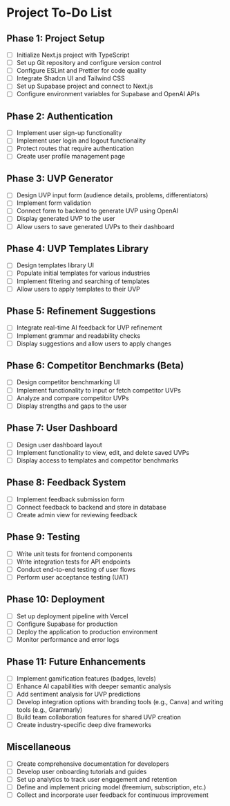 # Project To-Do List

## Phase 1: Project Setup

- [ ] Initialize Next.js project with TypeScript
- [ ] Set up Git repository and configure version control
- [ ] Configure ESLint and Prettier for code quality
- [ ] Integrate Shadcn UI and Tailwind CSS
- [ ] Set up Supabase project and connect to Next.js
- [ ] Configure environment variables for Supabase and OpenAI APIs

## Phase 2: Authentication

- [ ] Implement user sign-up functionality
- [ ] Implement user login and logout functionality
- [ ] Protect routes that require authentication
- [ ] Create user profile management page

## Phase 3: UVP Generator

- [ ] Design UVP input form (audience details, problems, differentiators)
- [ ] Implement form validation
- [ ] Connect form to backend to generate UVP using OpenAI
- [ ] Display generated UVP to the user
- [ ] Allow users to save generated UVPs to their dashboard

## Phase 4: UVP Templates Library

- [ ] Design templates library UI
- [ ] Populate initial templates for various industries
- [ ] Implement filtering and searching of templates
- [ ] Allow users to apply templates to their UVP

## Phase 5: Refinement Suggestions

- [ ] Integrate real-time AI feedback for UVP refinement
- [ ] Implement grammar and readability checks
- [ ] Display suggestions and allow users to apply changes

## Phase 6: Competitor Benchmarks (Beta)

- [ ] Design competitor benchmarking UI
- [ ] Implement functionality to input or fetch competitor UVPs
- [ ] Analyze and compare competitor UVPs
- [ ] Display strengths and gaps to the user

## Phase 7: User Dashboard

- [ ] Design user dashboard layout
- [ ] Implement functionality to view, edit, and delete saved UVPs
- [ ] Display access to templates and competitor benchmarks

## Phase 8: Feedback System

- [ ] Implement feedback submission form
- [ ] Connect feedback to backend and store in database
- [ ] Create admin view for reviewing feedback

## Phase 9: Testing

- [ ] Write unit tests for frontend components
- [ ] Write integration tests for API endpoints
- [ ] Conduct end-to-end testing of user flows
- [ ] Perform user acceptance testing (UAT)

## Phase 10: Deployment

- [ ] Set up deployment pipeline with Vercel
- [ ] Configure Supabase for production
- [ ] Deploy the application to production environment
- [ ] Monitor performance and error logs

## Phase 11: Future Enhancements

- [ ] Implement gamification features (badges, levels)
- [ ] Enhance AI capabilities with deeper semantic analysis
- [ ] Add sentiment analysis for UVP predictions
- [ ] Develop integration options with branding tools (e.g., Canva) and writing tools (e.g., Grammarly)
- [ ] Build team collaboration features for shared UVP creation
- [ ] Create industry-specific deep dive frameworks

## Miscellaneous

- [ ] Create comprehensive documentation for developers
- [ ] Develop user onboarding tutorials and guides
- [ ] Set up analytics to track user engagement and retention
- [ ] Define and implement pricing model (freemium, subscription, etc.)
- [ ] Collect and incorporate user feedback for continuous improvement
